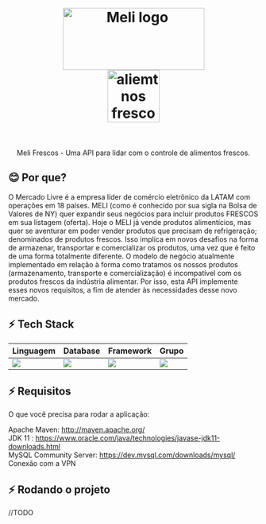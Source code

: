 <h1 align="center">
  <br>
  <img src="https://mediastorage.cnnbrasil.com.br/IMAGES/00/00/02/22764_10B614C4CBA4E62D.jpg" alt="Meli logo" height="125" width="285">
  <br>
  <img src="https://media0.giphy.com/avatars/marimalimentos/TEDlpTgejjBX.gif" alt="aliemtnos frescos" height="105" width="">
  <br><br>
</h1>

<p align="center">Meli Frescos - Uma API para lidar com o controle de alimentos frescos.</p>




## :blush: **Por que?**
O Mercado Livre é a empresa líder de comércio eletrônico da LATAM com operações
em 18 países. MELI (como é conhecido por sua sigla na Bolsa de Valores de NY) quer
expandir seus negócios para incluir produtos FRESCOS em sua listagem (oferta). Hoje o MELI
já vende produtos alimentícios, mas quer se aventurar em poder vender produtos que
precisam de refrigeração; denominados de produtos frescos. Isso implica em novos desafios
na forma de armazenar, transportar e comercializar os produtos, uma vez que é feito de uma
forma totalmente diferente. O modelo de negócio atualmente implementado em relação à
forma como tratamos os nossos produtos (armazenamento, transporte e comercialização) é
incompatível com os produtos frescos da indústria alimentar. Por isso, esta API implemente esses novos requisitos, a fim de atender às necessidades desse novo mercado.



## :zap: **Tech Stack**

Linguagem | Database | Framework | Grupo|
--------- | ---------| ----------| -----|
<img src="https://img.shields.io/badge/Java-ED8B00?style=for-the-badge&logo=java&logoColor=white" /> | <img src="https://img.shields.io/badge/MySQL-00000F?style=for-the-badge&logo=mysql&logoColor=white" /> | <img src="https://img.shields.io/badge/Spring-6DB33F?style=for-the-badge&logo=spring&logoColor=white" /> | <img src="https://img.shields.io/badge/Slack-4A154B?style=for-the-badge&logo=slack&logoColor=white" />


## :zap: **Requisitos**
O que você precisa para rodar a aplicação:

Apache Maven: http://maven.apache.org/ <br>
JDK 11 : https://www.oracle.com/java/technologies/javase-jdk11-downloads.html <br>
MySQL Community Server: https://dev.mysql.com/downloads/mysql/ <br>
Conexão com a VPN


## :zap: **Rodando o projeto**
//TODO

